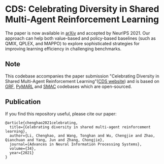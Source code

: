 # CDS: Celebrating Diversity in Shared Multi-Agent Reinforcement Learning

The paper is now available in [arXiv](https://arxiv.org/pdf/2106.02195.pdf) and accepted by NeurIPS 2021. Our approach can help both value-based and policy-based baselines (such as QMIX, QPLEX, and MAPPO) to explore sophisticated strategies for improving learning efficiency in challenging benchmarks.

## Note

This codebase accompanies the paper submission "Celebrating Diversity in Shared Multi-Agent Reinforcement Learning"([CDS website](https://sites.google.com/view/celebrate-diversity-shared)) and is based on [GRF](https://github.com/google-research/football), [PyMARL](https://github.com/oxwhirl/pymarl) and [SMAC](https://github.com/oxwhirl/smac) codebases which are open-sourced.

## Publication

If you find this repository useful, please cite our paper:
```
@article{chenghao2021celebrating,
  title={Celebrating diversity in shared multi-agent reinforcement learning},
  author={Li, Chenghao, and Wang, Tonghan and Wu, Chengjie and Zhao, Qianchuan and Yang, Jun and Zhang, Chongjie},
  journal={Advances in Neural Information Processing Systems},
  volume={34},
  year={2021}
}
```
